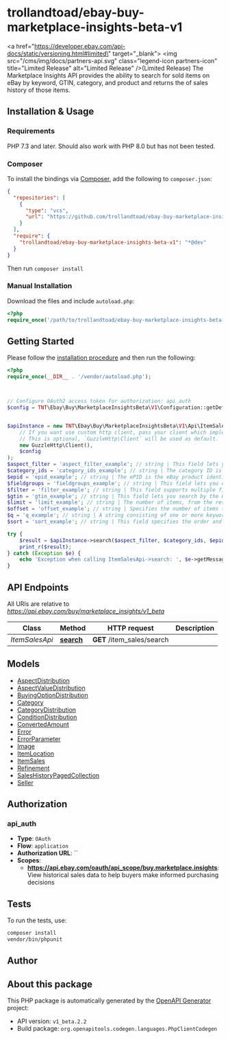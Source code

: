 # trollandtoad/ebay-buy-marketplace-insights-beta-v1

<a href=\"https://developer.ebay.com/api-docs/static/versioning.html#limited\" target=\"_blank\"> <img src=\"/cms/img/docs/partners-api.svg\" class=\"legend-icon partners-icon\" title=\"Limited Release\"  alt=\"Limited Release\" />(Limited Release)</a> The Marketplace Insights API provides the ability to search for sold items on eBay by keyword, GTIN, category, and product and returns the of sales history of those items.


## Installation & Usage

### Requirements

PHP 7.3 and later.
Should also work with PHP 8.0 but has not been tested.

### Composer

To install the bindings via [Composer](https://getcomposer.org/), add the following to `composer.json`:

```json
{
  "repositories": [
    {
      "type": "vcs",
      "url": "https://github.com/trollandtoad/ebay-buy-marketplace-insights-beta-v1.git"
    }
  ],
  "require": {
    "trollandtoad/ebay-buy-marketplace-insights-beta-v1": "*@dev"
  }
}
```

Then run `composer install`

### Manual Installation

Download the files and include `autoload.php`:

```php
<?php
require_once('/path/to/trollandtoad/ebay-buy-marketplace-insights-beta-v1/vendor/autoload.php');
```

## Getting Started

Please follow the [installation procedure](#installation--usage) and then run the following:

```php
<?php
require_once(__DIR__ . '/vendor/autoload.php');



// Configure OAuth2 access token for authorization: api_auth
$config = TNT\Ebay\Buy\MarketplaceInsightsBeta\V1\Configuration::getDefaultConfiguration()->setAccessToken('YOUR_ACCESS_TOKEN');


$apiInstance = new TNT\Ebay\Buy\MarketplaceInsightsBeta\V1\Api\ItemSalesApi(
    // If you want use custom http client, pass your client which implements `GuzzleHttp\ClientInterface`.
    // This is optional, `GuzzleHttp\Client` will be used as default.
    new GuzzleHttp\Client(),
    $config
);
$aspect_filter = 'aspect_filter_example'; // string | This field lets you filter by item aspects. The aspect name/value pairs and category, which is required, is used to limit the results to specific aspects of the item. For example, in a clothing category one aspect pair would be Color/Red. The results are returned in the <b>refinement</b> container.   <br /><br />For example, the method below uses the category ID for Women's Clothing. This will return only sold items for a woman's red or blue shirt.   <br /><br /><code>/buy/marketplace_insights/v1_beta/item_sales/search?q=shirt&category_ids=15724&aspect_filter=categoryId:15724,Color:{Red|Blue}</code> <br /><br />To get a list of the aspects pairs and the category, which is returned in the <b> dominantCategoryId</b> field, set <b> fieldgroups</b> to <code>ASPECT_REFINEMENTS</code>.   <br /><br /> <code>/buy/marketplace_insights/v1_beta/item_sales/search?q=shirt&category_ids=15724&fieldgroups=ASPECT_REFINEMENTS</code>  <br /><br /><b>Format: </b> <code><i>aspectName</i>:{<i>value1</i>|<i>value2</i>}</code>    <br /><br /><b>Required: </b> The category ID is required <i>twice</i>; once as a URI parameter and as part of the <b> aspect_filter</b> parameter. For implementation help, refer to eBay API documentation at https://developer.ebay.com/api-docs/buy/marketplace_insights/types/gct:AspectFilter
$category_ids = 'category_ids_example'; // string | The category ID is required and is used to limit the results. For example, if you search for 'shirt' the result set will be very large. But if you also include the category ID <code>137084</code>, the results will be limited to 'Men's Athletic Apparel'. For example: <br /><br /><code>/buy/marketplace-insights/v1_beta/item_sales/search?q=shirt&category_ids=137084</code>                <p>The list of eBay category IDs is not published and category IDs are not the same across all the eBay marketplaces. You can use the following techniques to find a category by site: </p>     <ul> <li>For the US marketplace, use the <a href=\"https://pages.ebay.com/sellerinformation/news/categorychanges.html\" target=\"_blank\">Category Changes page</a>.</li> <li>Use the Taxonomy API. For details see <a href=\"/api-docs/buy/buy-categories.html\">Get Categories for Buy APIs</a>. </li>  </ul>  <b> Usage:</b>  <ul><li>This field can have one category ID or a comma separated list of IDs.</li>    <li>You can use <b>category_ids</b> by itself or use it with any combination of the <b> gtin</b>, <b> epid</b>, and <b> q</b> fields, which gives you additional control over the result set.</li> </ul> <b>Restrictions: </b> <ul>  <li>Partners will be given a list of categories they can use.  </li>  <li>To use a top-level (L1) category, you <b> must</b> also include the <b> q</b>, or <b> gtin</b>, or <b> epid</b>  query parameter.  </li>  </ul> <b>Maximum number of categories:</b> 4
$epid = 'epid_example'; // string | The ePID is the eBay product identifier of a product from the eBay product catalog. This field limits the results to only items in the specified ePID. <br /><br /><code>/buy/marketplace-insights/v1_beta/item_sales/search?epid=241986085&category_ids=168058</code>  <br /><br />You can use the <a href=\"/api-docs/commerce/catalog/resources/product_summary/methods/search\">product_summary/search</a> method in the <b>Catalog</b> API to search for the ePID of the product.   <br /><br /><b> Required: </b> At least 1 <b> category_ids</b>  <br /><b> Maximum: </b> 1 <b>epid</b>    <br /><b>Optional: </b>Any combination of <b> epid</b>,  <b> gtin</b>,  or <b> q</b>
$fieldgroups = 'fieldgroups_example'; // string | This field lets you control what is to be returned in the response and accepts a comma separated list of values. <br /><br />The default is <b> MATCHING_ITEMS</b>, which returns the items that match the keyword or category specified. The other values return data that can be used to create histograms. For code examples see, <a href=\"#request.aspect_filter\">aspect_filter</a>. <br /><br /><b> Valid Values: </b> <ul>    <li><b> ASPECT_REFINEMENTS</b> - This returns the <a href=\"#response.refinement.aspectDistributions\">aspectDistributions</a> container, which has the <b> dominantCategoryId</b>, <b> matchCount</b>, and <b> refinementHref</b> for the various aspects of the items found. For example, if you searched for 'Mustang', some of the aspect would be <b> Model Year</b>,  <b> Exterior Color</b>, <b> Vehicle Mileage</b>, etc. <br /> <br /><span class=\"tablenote\"> <b>Note: </b> ASPECT_REFINEMENTS are category specific.</span> <br /><br /></li>   <li><b> BUYING_OPTION_REFINEMENTS</b> - This returns the <a href=\"#response.refinement.buyingOptionDistributions\">buyingOptionDistributions</a>  container, which has the <b> matchCount</b> and <b> refinementHref</b> for <b> AUCTION</b> and <b> FIXED_PRICE</b> (Buy It Now) items. <br /><br /><span class=\"tablenote\"> <b>Note: </b>Classified items are not supported. </span> <br /><br /> </li>   <li><b> CATEGORY_REFINEMENTS</b> - This returns the <a href=\"#response.refinement.categoryDistributions\">categoryDistributions</a> container, which has the categories that the item is in.   </li>   <li><b> CONDITION_REFINEMENTS</b> - This returns the <a href=\"#response.refinement.conditionDistributions\">conditionDistributions</a>  container, such as <b> NEW</b>, <b> USED</b>, etc. Within these groups are multiple states of the condition. For example, <b> New </b> can be New without tag, New in box, New without box, etc. </li>   <li><b> MATCHING_ITEMS</b> - This is meant to be used with one or more of the refinement values above. You use this to return the specified refinements and all the matching items. </li> <li><b> FULL </b> - This returns all the refinement containers and all the matching items.</li>   </ul> Code so that your app gracefully handles any future changes to this list.  <br /><br /><b>Default: </b> MATCHING_ITEMS
$filter = 'filter_example'; // string | This field supports multiple field filters that can be used to limit/customize the result set. <br /><br />The following lists the supported filters. For details and examples for all the filters, see <a href=\"/api-docs/buy/static/ref-buy-browse-filters.html\">Buy API Field Filters</a>.  <table> <tr> <td><ul>     <li><a href=\"/api-docs/buy/static/ref-buy-browse-filters.html#buyingOptions\">buyingOptions</a> </li>    <li><a href=\"/api-docs/buy/static/ref-buy-browse-filters.html#conditionIds\">conditionIds</a> </li>    <li><a href=\"/api-docs/buy/static/ref-buy-browse-filters.html#conditions\">conditions</a> </li>    <li><a href=\"/api-docs/buy/static/ref-buy-browse-filters.html#itemLocationCountry\">itemLocationCountry</a> </li> </ul> </td>      <td> <ul><li><a href=\"/api-docs/buy/static/ref-buy-browse-filters.html#lastSoldDate\">lastSoldDate</a> </li>    <li><a href=\"/api-docs/buy/static/ref-buy-browse-filters.html#price\">price</a> </li>    <li><a href=\"/api-docs/buy/static/ref-buy-browse-filters.html#priceCurrency\">priceCurrency</a> </li>  </ul></td>  </tr> </table> <br />The following example filters the result set by price. <b>Note: </b>To filter by price, <b>price</b> and <b>priceCurrency</b> must always be used together.   <br /><br /><code>/buy/marketplace-insights/v1_beta/item_sales/search?q=iphone&category_ids=15724&filter=price:[50..500],priceCurrency:USD</code> For implementation help, refer to eBay API documentation at https://developer.ebay.com/api-docs/buy/marketplace_insights/types/cos:FilterField
$gtin = 'gtin_example'; // string | This field lets you search by the Global Trade Item Number of the item as defined by <a href=\"https://www.gtin.info\" target=\"_blank\">https://www.gtin.info</a>. This can be a UPC (Universal Product Code), EAN (European Article Number), or an ISBN (International Standard Book Number) value.        <br /><br /><code>/buy/marketplace-insights/v1_beta/item_sales/search?gtin=241986085&category_ids=9355</code> <br /><br /><b> Required: </b> At least 1 <b> category_ids</b>  <br /><b> Maximum: </b> 1 <b>gtin</b>    <br /><b>Optional: </b>Any combination of <b> epid</b>,  <b> gtin</b>,  or <b> q</b>
$limit = 'limit_example'; // string | The number of items, from the result set, returned in a single page.  <br /><br /><b> Default:</b> 50<br /><b> Maximum number of items per page (limit): </b>200  <br /> <b> Maximum number of items in a result set: </b> 10,000
$offset = 'offset_example'; // string | Specifies the number of items to skip in the result set. This is used with the <b> limit</b> field to control the pagination of the output.  <br /><br />If <b> offset</b> is 0 and <b> limit</b> is 10, the method will retrieve items 1-10 from the list of items returned, if <b> offset</b> is 10 and <b> limit</b> is 10, the method will retrieve items 11 thru 20 from the list of items returned.  <br /><br /><b> Valid Values</b>: 0-10,000 (inclusive) <br /> <b> Default:</b> 0 <br /> <b> Maximum number of items returned: </b> 10,000
$q = 'q_example'; // string | A string consisting of one or more keywords that are used to search for items on eBay. The keywords are handled as follows: <ul><li>If the keywords are separated by a comma, it is treated as an AND. In the following example, the query returns items that have iphone <b> AND</b> ipad.<br /><br /><code>/buy/marketplace-insights/v1_beta/item_sales/search?q=iphone,ipad&category_ids=15724</code>  <br/> </li>  <li> If the keywords are separated by a space, it is treated as an OR.  In the following examples, the query returns items that have iphone <b> OR</b> ipad.   <br /><br /><code>/buy/marketplace-insights/v1_beta/item_sales/search?q=iphone&category_ids=15724&nbsp;ipad</code> <br /><code>/buy/marketplace-insights/v1_beta/item_sales/search?q=iphone,&nbsp;ipad&category_ids=15724</code> <br />   </li></ul> <b> Restriction: </b>The <code>*</code> wildcard character is <b> not</b> allowed in this field. <br /><br /><b> Required: </b> At least 1 <b> category_ids</b>  <br /><b>Optional: </b>Any combination of <b> epid</b>,  <b> gtin</b>,  or <b> q</b>
$sort = 'sort_example'; // string | This field specifies the order and the field name to use to sort the items. To sort in descending order use <code>-</code> before the field name.  Currently, you can only sort by price (in ascending or descending order).     <br /><br />If no sort parameter is submitted, the result set is sorted by  &quot;<a href=\"https://pages.ebay.com/help/sell/searchstanding.html\" target=\"_blank\">Best Match</a>&quot;.     <br /><br />The following are examples of using the <b> sort</b> query parameter.    <br /><br /><table><tr><th>Sort</th><th>Result</th></tr><tr><td><code>&sort=price</code></td><td> Sorts by <b> price</b> in ascending order (lowest price first)</td></tr><tr><td><code>&sort=-price</code></td><td> Sorts by <b> price</b> in descending order (highest price first)</td></tr></table><br /><b> Default: </b> ascending For implementation help, refer to eBay API documentation at https://developer.ebay.com/api-docs/buy/marketplace_insights/types/cos:SortField

try {
    $result = $apiInstance->search($aspect_filter, $category_ids, $epid, $fieldgroups, $filter, $gtin, $limit, $offset, $q, $sort);
    print_r($result);
} catch (Exception $e) {
    echo 'Exception when calling ItemSalesApi->search: ', $e->getMessage(), PHP_EOL;
}

```

## API Endpoints

All URIs are relative to *https://api.ebay.com/buy/marketplace_insights/v1_beta*

Class | Method | HTTP request | Description
------------ | ------------- | ------------- | -------------
*ItemSalesApi* | [**search**](docs/Api/ItemSalesApi.md#search) | **GET** /item_sales/search | 

## Models

- [AspectDistribution](docs/Model/AspectDistribution.md)
- [AspectValueDistribution](docs/Model/AspectValueDistribution.md)
- [BuyingOptionDistribution](docs/Model/BuyingOptionDistribution.md)
- [Category](docs/Model/Category.md)
- [CategoryDistribution](docs/Model/CategoryDistribution.md)
- [ConditionDistribution](docs/Model/ConditionDistribution.md)
- [ConvertedAmount](docs/Model/ConvertedAmount.md)
- [Error](docs/Model/Error.md)
- [ErrorParameter](docs/Model/ErrorParameter.md)
- [Image](docs/Model/Image.md)
- [ItemLocation](docs/Model/ItemLocation.md)
- [ItemSales](docs/Model/ItemSales.md)
- [Refinement](docs/Model/Refinement.md)
- [SalesHistoryPagedCollection](docs/Model/SalesHistoryPagedCollection.md)
- [Seller](docs/Model/Seller.md)

## Authorization

### api_auth

- **Type**: `OAuth`
- **Flow**: `application`
- **Authorization URL**: ``
- **Scopes**: 
    - **https://api.ebay.com/oauth/api_scope/buy.marketplace.insights**: View historical sales data to help buyers make informed purchasing decisions

## Tests

To run the tests, use:

```bash
composer install
vendor/bin/phpunit
```

## Author



## About this package

This PHP package is automatically generated by the [OpenAPI Generator](https://openapi-generator.tech) project:

- API version: `v1_beta.2.2`
- Build package: `org.openapitools.codegen.languages.PhpClientCodegen`
